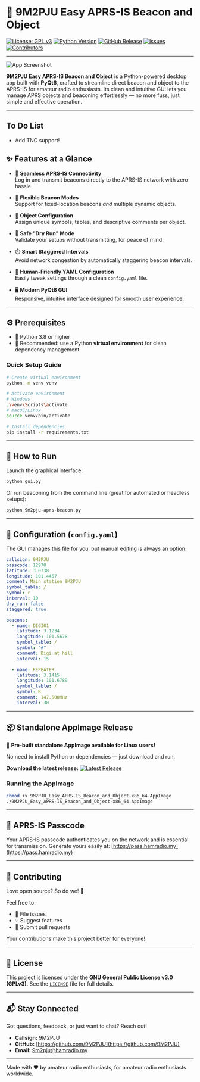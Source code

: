 # 🚀 9M2PJU Easy APRS-IS Beacon and Object

[![License: GPL v3](https://img.shields.io/badge/License-GPLv3-blue.svg)](https://opensource.org/licenses/GPL-3.0) 
[![Python Version](https://img.shields.io/badge/python-3.8%2B-blue.svg)](https://www.python.org/downloads/)
[![GitHub Release](https://img.shields.io/github/v/release/9M2PJU/9M2PJU-Easy-APRS-IS-Beacon-and-Object)](https://github.com/9M2PJU/9M2PJU-Easy-APRS-IS-Beacon-and-Object/releases/latest)
[![Issues](https://img.shields.io/github/issues/9M2PJU/9M2PJU-Easy-APRS-IS-Beacon-and-Object)](https://github.com/9M2PJU/9M2PJU-Easy-APRS-IS-Beacon-and-Object/issues)
[![Contributors](https://img.shields.io/github/contributors/9M2PJU/9M2PJU-Easy-APRS-IS-Beacon-and-Object)](https://github.com/9M2PJU/9M2PJU-Easy-APRS-IS-Beacon-and-Object/graphs/contributors)

---

![App Screenshot](https://github.com/user-attachments/assets/59aa861c-8867-499f-8e91-cc7a18de4d91)

**9M2PJU Easy APRS-IS Beacon and Object** is a Python-powered desktop app built with **PyQt6**, crafted to streamline direct beacon and object to the APRS-IS for amateur radio enthusiasts. Its clean and intuitive GUI lets you manage APRS objects and beaconing effortlessly — no more fuss, just simple and effective operation.

---

## To Do List

- Add TNC support!

## ✨ Features at a Glance

- 🚀 **Seamless APRS-IS Connectivity**  
  Log in and transmit beacons directly to the APRS-IS network with zero hassle.

- 📍 **Flexible Beacon Modes**  
  Support for fixed-location beacons *and* multiple dynamic objects.

- 🎨 **Object Configuration**  
  Assign unique symbols, tables, and descriptive comments per object.

- 🛑 **Safe "Dry Run" Mode**  
  Validate your setups without transmitting, for peace of mind.

- ⏱️ **Smart Staggered Intervals**  
  Avoid network congestion by automatically staggering beacon intervals.

- 📝 **Human-Friendly YAML Configuration**  
  Easily tweak settings through a clean `config.yaml` file.

- 🖥️ **Modern PyQt6 GUI**  
  Responsive, intuitive interface designed for smooth user experience.

---

## ⚙️ Prerequisites

- 🐍 Python 3.8 or higher  
- 🔧 Recommended: use a Python **virtual environment** for clean dependency management.

### Quick Setup Guide

```bash
# Create virtual environment
python -m venv venv

# Activate environment
# Windows
.\venv\Scripts\activate
# macOS/Linux
source venv/bin/activate

# Install dependencies
pip install -r requirements.txt
````

---

## 🚀 How to Run

Launch the graphical interface:

```bash
python gui.py
```

Or run beaconing from the command line (great for automated or headless setups):

```bash
python 9m2pju-aprs-beacon.py
```

---

## 📝 Configuration (`config.yaml`)

The GUI manages this file for you, but manual editing is always an option.

```yaml
callsign: 9M2PJU
passcode: 12970
latitude: 3.0738
longitude: 101.4457
comment: Main station 9M2PJU
symbol_table: /
symbol: r
interval: 10
dry_run: false
staggered: true

beacons:
  - name: DIGI01
    latitude: 3.1234
    longitude: 101.5678
    symbol_table: /
    symbol: "#"
    comment: Digi at hill
    interval: 15

  - name: REPEATER
    latitude: 3.1415
    longitude: 101.6789
    symbol_table: /
    symbol: R
    comment: 147.500MHz
    interval: 30
```

---

## 📦 Standalone AppImage Release

🎉 **Pre-built standalone AppImage available for Linux users!**

No need to install Python or dependencies — just download and run.

**Download the latest release:**
[![Latest Release](https://img.shields.io/github/v/release/9M2PJU/9M2PJU-Easy-APRS-IS-Beacon-and-Object?label=Download%20AppImage)](https://github.com/9M2PJU/9M2PJU-Easy-APRS-IS-Beacon-and-Object/releases/latest)

### Running the AppImage

```bash
chmod +x 9M2PJU_Easy_APRS-IS_Beacon_and_Object-x86_64.AppImage
./9M2PJU_Easy_APRS-IS_Beacon_and_Object-x86_64.AppImage
```

---

## 🔐 APRS-IS Passcode

Your APRS-IS passcode authenticates you on the network and is essential for transmission. Generate yours easily at:
[https://pass.hamradio.my](https://pass.hamradio.my)

---

## 🤝 Contributing

Love open source? So do we! 🚀

Feel free to:

* 🐞 File issues
* 💡 Suggest features
* 🔧 Submit pull requests

Your contributions make this project better for everyone!

---

## 📄 License

This project is licensed under the **GNU General Public License v3.0 (GPLv3)**.
See the [`LICENSE`](LICENSE) file for full details.

---

## 📬 Stay Connected

Got questions, feedback, or just want to chat? Reach out!

* **Callsign:** 9M2PJU
* **GitHub:** [https://github.com/9M2PJU](https://github.com/9M2PJU)
* **Email:** [9m2pju@hamradio.my](mailto:9m2pju@hamradio.my)

---

Made with ❤️ by amateur radio enthusiasts, for amateur radio enthusiasts worldwide.
